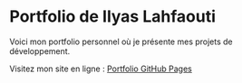 # Portfolio de Ilyas Lahfaouti

Voici mon portfolio personnel où je présente mes projets de développement.

Visitez mon site en ligne : [Portfolio GitHub Pages](https://ilyaslahfaouti.github.io/PORTFOLIO/)


